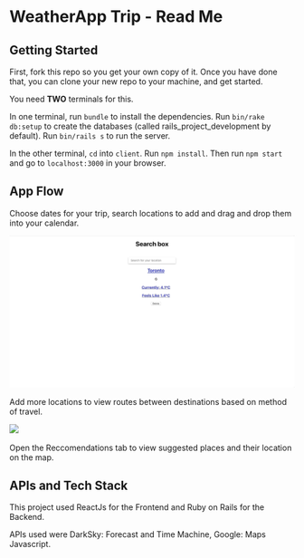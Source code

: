 # WeatherApp Trip - Read Me

## Getting Started
First, fork this repo so you get your own copy of it. Once you have done that, you can clone your new repo to your machine, and get started.

You need **TWO** terminals for this.

In one terminal, run `bundle` to install the dependencies. Run `bin/rake db:setup` to create the databases (called rails_project_development by default). Run `bin/rails s` to run the server.

In the other terminal, `cd` into `client`. Run `npm install`. Then run `npm start` and go to `localhost:3000` in your browser.

## App Flow
Choose dates for your trip, search locations to add and drag and drop them into your calendar.

![](Weather1.gif)

Add more locations to view routes between destinations based on method of travel.

![](Weather2.gif)

Open the Reccomendations tab to view suggested places and their location on the map.


## APIs and Tech Stack
This project used ReactJs for the Frontend and Ruby on Rails for the Backend.

APIs used were DarkSky: Forecast and Time Machine, Google: Maps Javascript.
